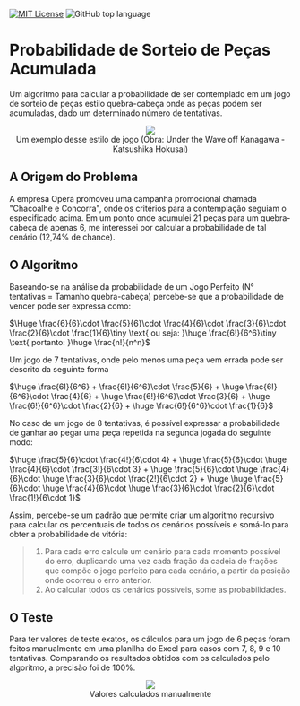 [![MIT License](https://img.shields.io/badge/License-MIT-green.svg)](https://choosealicense.com/licenses/mit/) ![GitHub top language](https://img.shields.io/github/languages/top/deyvidfernandes/puzzle-draw-probability)

# Probabilidade de Sorteio de Peças Acumulada

Um algoritmo para calcular a probabilidade de ser contemplado em um jogo de sorteio de peças estilo quebra-cabeça onde as peças podem ser acumuladas, dado um determinado número de tentativas. 

<p align="center"> <img src="https://i.ibb.co/27MPzDN4/image.png" /></br> Um exemplo desse estilo de jogo (Obra: Under the Wave off Kanagawa - Katsushika Hokusai)</p> 

## A Origem do Problema

A empresa Opera promoveu uma campanha promocional chamada "Chacoalhe e Concorra", onde os critérios para a contemplação seguiam o especificado acima. Em um ponto onde acumulei 21 peças para um quebra-cabeça de apenas 6, me interessei por calcular a probabilidade de tal cenário (12,74% de chance).

## O Algoritmo

Baseando-se na análise da probabilidade de um Jogo Perfeito (N° tentativas = Tamanho quebra-cabeça) percebe-se que a probabilidade de vencer pode ser expressa como: 

$\Huge \frac{6}{6}\cdot \frac{5}{6}\cdot \frac{4}{6}\cdot \frac{3}{6}\cdot \frac{2}{6}\cdot \frac{1}{6}\tiny \text{ ou seja: }\huge \frac{6!}{6^6}\tiny \text{ portanto: }\huge \frac{n!}{n^n}\$

Um jogo de 7 tentativas, onde pelo menos uma peça vem errada pode ser descrito da seguinte forma

$\huge \frac{6!}{6^6} + \frac{6!}{6^6}\cdot \frac{5}{6} + \huge \frac{6!}{6^6}\cdot \frac{4}{6} + \huge \frac{6!}{6^6}\cdot \frac{3}{6} + \huge \frac{6!}{6^6}\cdot \frac{2}{6} + \huge \frac{6!}{6^6}\cdot \frac{1}{6}\$

No caso de um jogo de 8 tentativas, é possível expressar a probabilidade de ganhar ao pegar uma peça repetida na segunda jogada do seguinte modo:


$\huge \frac{5}{6}\cdot \frac{4!}{6\cdot 4} + \huge \frac{5}{6}\cdot \huge \frac{4}{6}\cdot \frac{3!}{6\cdot 3} + \huge \frac{5}{6}\cdot \huge \frac{4}{6}\cdot \huge \frac{3}{6}\cdot \frac{2!}{6\cdot 2} + \huge \huge \frac{5}{6}\cdot \huge \frac{4}{6}\cdot \huge \frac{3}{6}\cdot \frac{2}{6}\cdot \frac{1!}{6\cdot 1}\$

Assim, percebe-se um padrão que permite criar um algoritmo recursivo para calcular os percentuais de todos os cenários possíveis e somá-lo para obter a probabilidade de vitória:

> 1. Para cada erro calcule um cenário para cada momento possível do erro, duplicando uma vez cada fração da cadeia de frações que compõe o jogo perfeito para cada cenário, a partir da posição onde ocorreu o erro anterior.
> 2. Ao calcular todos os cenários possíveis, some as probabilidades.
 
## O Teste

Para ter valores de teste exatos, os cálculos para um jogo de 6 peças foram feitos manualmente em uma planilha do Excel para casos com 7, 8, 9 e 10 tentativas. Comparando os resultados obtidos com os calculados pelo algoritmo, a precisão foi de 100%.

<p align="center"> <img src="https://i.ibb.co/tTN89JfB/preview.png" /></br> Valores calculados manualmente </p> 
